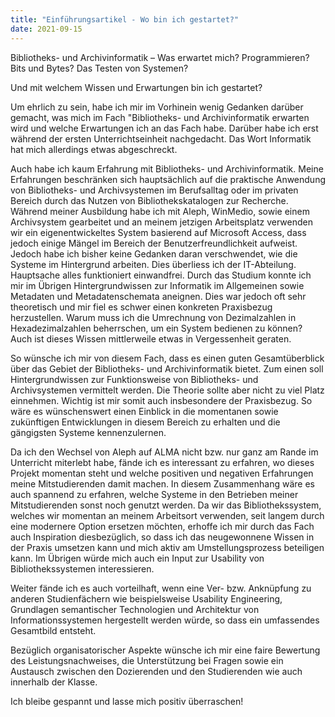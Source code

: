 ```yaml
---
title: "Einführungsartikel - Wo bin ich gestartet?"
date: 2021-09-15
---
```


<p>Bibliotheks- und Archivinformatik – Was erwartet mich? Programmieren? Bits und Bytes? Das Testen von Systemen?</p>
<p>Und mit welchem Wissen und Erwartungen bin ich gestartet?</p>
<b></b>
<p>Um ehrlich zu sein, habe ich mir im Vorhinein wenig Gedanken darüber gemacht, was mich im Fach "Bibliotheks- und Archivinformatik erwarten wird und welche Erwartungen ich an das Fach habe. Darüber habe ich erst während der ersten Unterrichtseinheit nachgedacht. Das Wort Informatik hat mich allerdings etwas abgeschreckt.</p>
Auch habe ich kaum Erfahrung mit Bibliotheks- und Archivinformatik. Meine Erfahrungen beschränken sich hauptsächlich auf die praktische Anwendung von Bibliotheks- und Archivsystemen im Berufsalltag oder im privaten Bereich durch das Nutzen von Bibliothekskatalogen zur Recherche. Während meiner Ausbildung habe ich mit Aleph, WinMedio, sowie einem Archivsystem gearbeitet und an meinem jetzigen Arbeitsplatz verwenden wir ein eigenentwickeltes System basierend auf Microsoft Access, dass jedoch einige Mängel im Bereich der Benutzerfreundlichkeit aufweist. Jedoch habe ich bisher keine Gedanken daran verschwendet, wie die Systeme im Hintergrund arbeiten. Dies überliess ich der IT-Abteilung. Hauptsache alles funktioniert einwandfrei. Durch das Studium konnte ich mir im Übrigen Hintergrundwissen zur Informatik im Allgemeinen sowie Metadaten und Metadatenschemata aneignen. Dies war jedoch oft sehr theoretisch und mir fiel es schwer einen konkreten Praxisbezug herzustellen. Warum muss ich die Umrechnung von Dezimalzahlen in Hexadezimalzahlen beherrschen, um ein System bedienen zu können? Auch ist dieses Wissen mittlerweile etwas in Vergessenheit geraten.</p>

<p>So wünsche ich mir von diesem Fach, dass es einen guten Gesamtüberblick über das Gebiet der Bibliotheks- und Archivinformatik bietet. Zum einen soll Hintergrundwissen zur Funktionsweise von Bibliotheks- und Archivsystemen vermittelt werden. Die Theorie sollte aber nicht zu viel Platz einnehmen. Wichtig ist mir somit auch insbesondere der Praxisbezug. So wäre es wünschenswert einen Einblick in die momentanen sowie zukünftigen Entwicklungen in diesem Bereich zu erhalten und die gängigsten Systeme kennenzulernen.</p> 
<p>Da ich den Wechsel von Aleph auf ALMA nicht bzw. nur ganz am Rande im Unterricht miterlebt habe, fände ich es interessant zu erfahren, wo dieses Projekt momentan steht und welche positiven und negativen Erfahrungen meine Mitstudierenden damit machen. In diesem Zusammenhang wäre es auch spannend zu erfahren, welche Systeme in den Betrieben meiner Mitstudierenden sonst noch genutzt werden. Da wir das Bibliothekssystem, welches wir momentan an meinem Arbeitsort verwenden, seit langem durch eine modernere Option ersetzen möchten, erhoffe ich mir durch das Fach auch Inspiration diesbezüglich, so dass ich das neugewonnene Wissen in der Praxis umsetzen kann und mich aktiv am Umstellungsprozess beteiligen kann. Im Übrigen würde mich auch ein Input zur Usability von Bibliothekssystemen interessieren.</p>
<p>Weiter fände ich es auch vorteilhaft, wenn eine Ver- bzw. Anknüpfung zu anderen Studienfächern wie beispielsweise Usability Engineering, Grundlagen semantischer Technologien und Architektur von Informationssystemen hergestellt werden würde, so dass ein umfassendes Gesamtbild entsteht.</p>
<p>Bezüglich organisatorischer Aspekte wünsche ich mir eine faire Bewertung des Leistungsnachweises, die Unterstützung bei Fragen sowie ein Austausch zwischen den Dozierenden und den Studierenden wie auch innerhalb der Klasse.</p>
<p>Ich bleibe gespannt und lasse mich positiv überraschen!</p>

